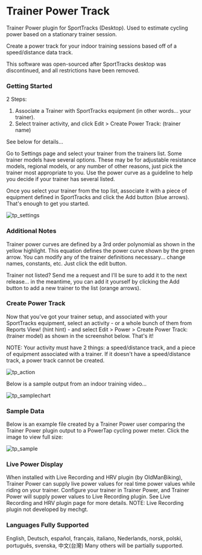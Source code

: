 
# Trainer Power Track
Trainer Power plugin for SportTracks (Desktop). Used to estimate cycling power based on a stationary trainer session.

Create a power track for your indoor training sessions based off of a speed/distance data track.

This software was open-sourced after SportTracks desktop was discontinued, and all restrictions have been removed.

### Getting Started
2 Steps:
1) Associate a Trainer with SportTracks equipment (in other words... your trainer).
2) Select trainer activity, and click Edit > Create Power Track: (trainer name)

See below for details...

Go to Settings page and select your trainer from the trainers list.  Some trainer models have several options.  These may be for adjustable resistance models, regional models, or any number of other reasons, just pick the trainer most appropriate to you.  Use the power curve as a guideline to help you decide if your trainer has several listed.

Once you select your trainer from the top list, associate it with a piece of equipment defined in SportTracks and click the Add button (blue arrows).  That's enough to get you started.

![tp_settings](https://mechgt.com/st/images/tp_settings.png)

### Additional Notes
Trainer power curves are defined by a 3rd order polynomial as shown in the yellow highlight.  This equation defines the power curve shown by the green arrow.  You can modify any of the trainer definitions necessary... change names, constants, etc.  Just click the edit button.

Trainer not listed?  Send me a request and I'll be sure to add it to the next release... in the meantime, you can add it yourself by clicking the Add button to add a new trainer to the list (orange arrows).

### Create Power Track

Now that you've got your trainer setup, and associated with your SportTracks equipment, select an activity - or a whole bunch of them from Reports View! (hint hint) - and select Edit > Power > Create Power Track: (trainer model) as shown in the screenshot below.  That's it!

NOTE:  Your activity must have 2 things: a speed/distance track, and a piece of equipment associated with a trainer.  If it doesn't have a speed/distance track, a power track cannot be created.

![tp_action](https://mechgt.com/st/images/tp_action.png)

Below is a sample output from an indoor training video...

![tp_samplechart](https://mechgt.com/st/images/tp_samplechart.png)

### Sample Data

Below is an example file created by a Trainer Power user comparing the Trainer Power plugin output to a PowerTap cycling power meter.  Click the image to view full size:

![tp_sample](https://mechgt.com/st/images/tp_sample.png)

### Live Power Display
When installed with Live Recording and HRV plugin (by OldManBiking), Trainer Power can supply live power values for real time power values while riding on your trainer.  Configure your trainer in Trainer Power, and Trainer Power will supply power values to Live Recording plugin.  See Live Recording and HRV plugin page for more details.
NOTE: Live Recording plugin not developed by mechgt.

### Languages Fully Supported
English, Deutsch, español, français, italiano, Nederlands, norsk, polski, português, svenska, 中文(台灣)
Many others will be partially supported.